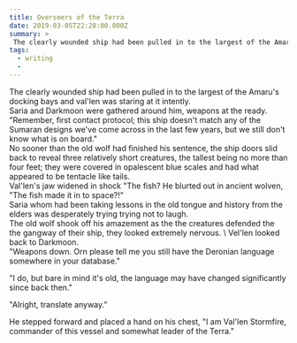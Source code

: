 ```yaml
---
title: Overseers of the Terra
date: 2019-03-05T22:28:00.000Z
summary: >
 The clearly wounded ship had been pulled in to the largest of the Amaru's docking bays and val'len was staring at it intently. 
tags:
  - writing
  - 
---
```


The clearly wounded ship had been pulled in to the largest of the Amaru's docking bays and val'len was staring at it intently. \
Saria and Darkmoon were gathered around him, weapons at the ready. \
"Remember, first contact protocol; this ship doesn't match any of the Sumaran designs we've come across in the last few years, but we still don't know what is on board." \
No sooner than the old wolf had finished his sentence, the ship doors slid back to reveal three relatively short creatures, the tallest being no more than four feet; they were covered in opalescent blue scales and had what appeared to be tentacle like tails. \
Val'len's jaw widened in shock "The fish? He blurted out in ancient wolven, "The fish made it in to space?!" \
Saria whom had been taking lessons in the old tongue and history from the elders was desperately trying trying not to laugh. \
The old wolf shook off his amazement as the the creatures defended the the gangway of their ship, they looked extremely nervous. \ 
Vel'len looked back to Darkmoon. \
"Weapons down. Orn please tell me you still have the Deronian language somewhere in your database." 

"I do, but bare in mind it's old, the language may have changed significantly since back then." 

"Alright, translate anyway." 

He stepped forward and placed a hand on his chest, "I am Val'len Stormfire, commander of this vessel and somewhat leader of the Terra."